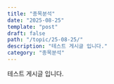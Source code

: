 ```yaml
---
title: "종목분석"
date: "2025-08-25"
template: "post"
draft: false
path: "/topic/25-08-25/"
description: "테스트 게시글 입니다."
category: "종목분석"
---
```


테스트 게시글 입니다.
